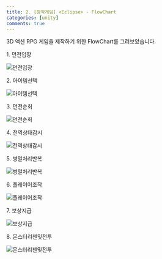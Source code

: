 ```yaml
---
title: 2. [창작게임] <Eclipse> - FlowChart
categories: [unity]
comments: true
---
```


3D 액션 RPG 게임을 제작하기 위한 FlowChart를 그려보았습니다.


1\. 던전입장

![던전입장](https://github.com/user-attachments/assets/d21a33ff-43ac-44b6-ab72-b879d5e2601b)


2\. 아이템선택

![아이템선택](https://github.com/user-attachments/assets/d2309974-5cb0-443a-b9a3-4cbaef9142b8)


3\. 던전순회

![던전순회](https://github.com/user-attachments/assets/a719ccd0-75f8-44df-a461-6ceb6acae055)


4\. 전역상태감시

![전역상태감시](https://github.com/user-attachments/assets/3bd2a53a-1389-4dc1-99db-35d2ee8dc90d)


5\. 병렬처리반복

![병렬처리반복](https://github.com/user-attachments/assets/bfa365a5-8a3e-4d3e-b3cb-da5f2bd25ae6)


6\. 플레이어조작

![플레이어조작](https://github.com/user-attachments/assets/01ebd2fa-7f6d-44bf-9588-606f1f028a43)


7\. 보상지급

![보상지급](https://github.com/user-attachments/assets/31618de5-fc0a-4a9b-a3c9-9192e2faacd1)


8\. 몬스터리젠및전투

![몬스터리젠및전투](https://github.com/user-attachments/assets/fff54ce6-5f4b-4385-b1c6-090295b5915e)



